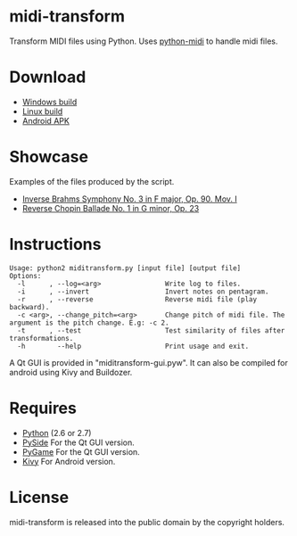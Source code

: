 midi-transform
============

Transform MIDI files using Python. Uses [python-midi](https://github.com/vishnubob/python-midi) to handle midi files.


Download
===========

* [Windows build](https://docs.google.com/file/d/0B3A4M1pvdmsGRDB3NVBmbTR5WEE)
* [Linux build](https://drive.google.com/file/d/0B3A4M1pvdmsGZEFOT21mTVpveUE/view?usp=sharing)
* [Android APK](https://drive.google.com/file/d/0B3A4M1pvdmsGSHdTTXQzVkxwclk/view?usp=sharing)


Showcase
===========

Examples of the files produced by the script.

* [Inverse Brahms Symphony No. 3 in F major, Op. 90. Mov. I](https://www.youtube.com/watch?v=kfrJyiVtBUI)
* [Reverse Chopin Ballade No. 1 in G minor, Op. 23](https://www.youtube.com/watch?v=8sbFRNm7dDo)


Instructions
===========
```
Usage: python2 miditransform.py [input file] [output file]
Options:
  -l      , --log=<arg>                Write log to files.
  -i      , --invert                   Invert notes on pentagram.
  -r      , --reverse                  Reverse midi file (play backward).
  -c <arg>, --change_pitch=<arg>       Change pitch of midi file. The argument is the pitch change. E.g: -c 2.
  -t      , --test                     Test similarity of files after transformations.
  -h        --help                     Print usage and exit.
```

A Qt GUI is provided in "miditransform-gui.pyw". It can also be compiled for android using Kivy and Buildozer.

Requires
===========

* [Python](http://www.python.org/download/) (2.6 or 2.7)
* [PySide](http://qt-project.org/wiki/PySide) For the Qt GUI version.
* [PyGame](http://pygame.org) For the Qt GUI version.
* [Kivy](http://kivy.org) For Android version.

License
===========
midi-transform is released into the public domain by the copyright holders.